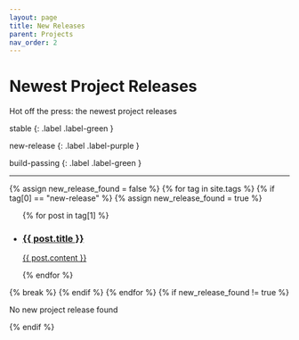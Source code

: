 ```yaml
---
layout: page
title: New Releases
parent: Projects
nav_order: 2
---
```


# Newest Project Releases

Hot off the press: the newest project releases

stable
{: .label .label-green }

new-release
{: .label .label-purple }

build-passing
{: .label .label-green }

---

<div class="projects">
  {% assign new_release_found = false %}
   {% for tag in site.tags %}
     {% if tag[0] == "new-release" %}
      {% assign new_release_found = true %}
      <ul class="unstyled-list">
      {% for post in tag[1] %}
        <li>
          <a class="project-snippet" href="{{ site.url }}{{ post.url }}">
            <h3 class="project-title">{{ post.title }}</h3>
            <p class="project-desc"> {{ post.content }} </p>
          </a> 
        </li>
      {% endfor %}
      </ul>
      {% break %}
    {% endif %}
  {% endfor %}
{% if new_release_found  != true %}
  <p class="text-small text-grey-dk-000">No new project release found</p>
{% endif %}
</div>
